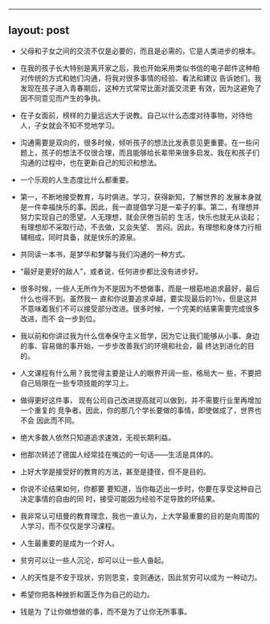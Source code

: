 ---
layout: post
----

- 父母和子女之间的交流不仅是必要的，而且是必需的，它是人类进步的根本。

- 在我的孩子长大特别是离开家之后，我也开始采用类似书信的电子邮件这种相对传统的方式和她们沟通，将我对很多事情的经验、看法和建议 告诉她们。我发现在孩子进入青春期后，这种方式常常比面对面交流更 有效，因为这避免了因不同意见而产生的争执。

- 在子女面前，榜样的力量远远大于说教。自己以什么态度对待事物，对待他人，子女就会不知不觉地学习。

- 沟通需要是双向的，很多时候，倾听孩子的想法比发表意见更重要。在一些问题上，孩子的想法不仅很合理，而且能够给长辈带来很多启发。我在和孩子们沟通的过程中，也在更新自己的知识和想法。

- 一个乐观的人生态度比什么都重要。

- 第一，不断地接受教育，与时俱进。学习，获得新知，了解世界的 发展本身就是一件幸福快乐的事。因此，我一直提倡学习是一辈子的事。第二，有理想并努力实现自己的愿望。人无理想，就会厌倦当前的 生活，快乐也就无从谈起；有理想却不采取行动，不去做，又会失望、 苦闷。因此，有理想和身体力行相辅相成，同时具备，就是快乐的源泉。

- 共同读一本书，是梦华和梦馨与我们沟通的一种方式。

- “最好是更好的敌人”，或者说，任何进步都比没有进步好。

- 很多时候，一些人无所作为不是因为不想做事，而是一根筋地追求最好，最后什么也得不到。虽然我一 直和你说要追求卓越，要实现最后的1％，但是这并不意味着我们不可以接受部分改进。很多时候，一个完美的结果需要完成很多改进，而不 会一步到位。

- 我以前和你讲过我为什么信奉保守主义哲学，因为它让我们能够从小事、身边的事、容易做的事开始，一步步改善我们的环境和社会，最 终达到进化的目的。

- 人文课程有什么用？我觉得主要是让人的眼界开阔一些，格局大一 些，不要把自己局限在一些专项技能的学习上。

- 做得更好这件事， 现有公司自己改进提高就可以做到，并不需要行业里再增加一个重复的 竞争者。因此，你的那几个学长要做的事情，即使做成了，世界也不会 因此而不同。

- 绝大多数人依然只知道追求速效，无视长期利益。

- 他那次转述了德国人经常挂在嘴边的一句话——生活是具体的。

- 上好大学是接受好的教育的方法，甚至是捷径，但不是目的。

- 你说不论结果如何，你都要 要知道，当你每迈出一步时，你要在享受这种自己决定事情的自由的同 时，接受可能因为经验不足导致的坏结果。

- 我非常认可纽曼的教育理念，我也一直认为，上大学最重要的目的是向周围的人学习，而不仅仅是学习课程。

- 人生最重要的是成为一个好人。

- 贫穷可以让一些人沉沦，却可以让一些人奋起。

- 人的天性是不安于现状，穷则思变，变则通达，因此贫穷可以成为 一种动力。

- 希望你把各种挫折和匮乏作为自己的动力。

- 钱是为 了让你做想做的事，而不是为了让你无所事事。